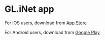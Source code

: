 # GL.iNet app

For iOS users, download from [App Store](https://apps.apple.com/us/app/gl-inet/id1523245996)

For Android users, download from [Google Play](https://play.google.com/store/apps/details?id=xyz.goodcloud.glinet)
